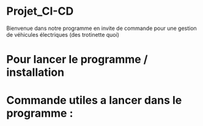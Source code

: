 # Projet_CI-CD
Bienvenue dans notre programme en invite de commande pour une gestion de véhicules électriques (des trotinette quoi)
# Pour lancer le programme / installation

# Commande utiles a lancer dans le programme : 